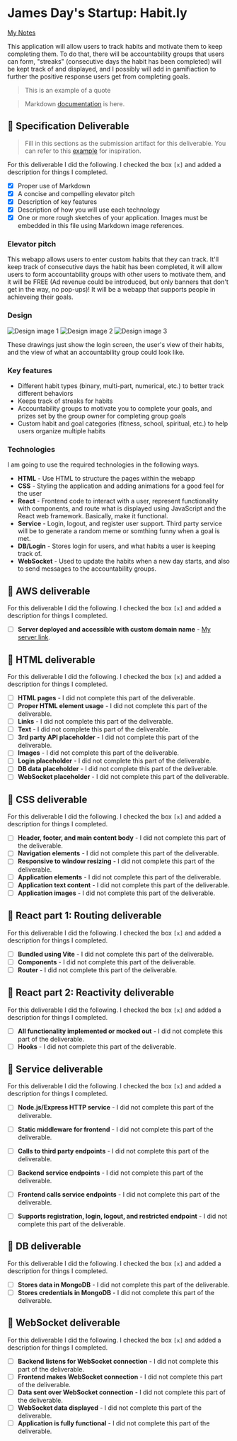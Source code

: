 # James Day's Startup: Habit.ly

[My Notes](notes.md)

This application will allow users to track habits and motivate them to keep completing them. To do that, there will be accountability groups that users can form, "streaks" (consecutive days the habit has been completed) will be kept track of and displayed, and I possibly will add in gamifiaction to further the positive response users get from completing goals.

>  This is an example of a quote

>  Markdown [documentation](https://docs.github.com/en/get-started/writing-on-github/getting-started-with-writing-and-formatting-on-github/basic-writing-and-formatting-syntax) is here.

## 🚀 Specification Deliverable

> Fill in this sections as the submission artifact for this deliverable. You can refer to this [example](https://github.com/webprogramming260/startup-example/blob/main/README.md) for inspiration.

For this deliverable I did the following. I checked the box `[x]` and added a description for things I completed.

- [x] Proper use of Markdown
- [x] A concise and compelling elevator pitch
- [x] Description of key features
- [x] Description of how you will use each technology
- [x] One or more rough sketches of your application. Images must be embedded in this file using Markdown image references.

### Elevator pitch

This webapp allows users to enter custom habits that they can track. It'll keep track of consecutive days the habit has been completed, it will allow users to form accountability groups with other users to motivate them, and it will be FREE (Ad revenue could be introduced, but only banners that don't get in the way, no pop-ups)! It will be a webapp that supports people in achieveing their goals.

### Design

![Design image 1](James_Day_spec_pic1.jpg) ![Design image 2](James_Day_spec_pic2.jpg) ![Design image 3](James_Day_spec_pic3.jpg)

These drawings just show the login screen, the user's view of their habits, and the view of what an accountability group could look like.

### Key features

- Different habit types (binary, multi-part, numerical, etc.) to better track different behaviors
- Keeps track of streaks for habits
- Accountability groups to motivate you to complete your goals, and prizes set by the group owner for completing group goals
- Custom habit and goal categories (fitness, school, spiritual, etc.) to help users organize multiple habits

### Technologies

I am going to use the required technologies in the following ways.

- **HTML** - Use HTML to structure the pages within the webapp
- **CSS** - Styling the application and adding animations for a good feel for the user
- **React** - Frontend code to interact with a user, represent functionality with components, and route what is displayed using JavaScript and the React web framework. Basically, make it functional.
- **Service** - Login, logout, and register user support. Third party service will be to generate a random meme or somthing funny when a goal is met.
- **DB/Login** - Stores login for users, and what habits a user is keeping track of.
- **WebSocket** - Used to update the habits when a new day starts, and also to send messages to the accountability groups.

## 🚀 AWS deliverable

For this deliverable I did the following. I checked the box `[x]` and added a description for things I completed.

- [ ] **Server deployed and accessible with custom domain name** - [My server link](https://yourdomainnamehere.click).

## 🚀 HTML deliverable

For this deliverable I did the following. I checked the box `[x]` and added a description for things I completed.

- [ ] **HTML pages** - I did not complete this part of the deliverable.
- [ ] **Proper HTML element usage** - I did not complete this part of the deliverable.
- [ ] **Links** - I did not complete this part of the deliverable.
- [ ] **Text** - I did not complete this part of the deliverable.
- [ ] **3rd party API placeholder** - I did not complete this part of the deliverable.
- [ ] **Images** - I did not complete this part of the deliverable.
- [ ] **Login placeholder** - I did not complete this part of the deliverable.
- [ ] **DB data placeholder** - I did not complete this part of the deliverable.
- [ ] **WebSocket placeholder** - I did not complete this part of the deliverable.

## 🚀 CSS deliverable

For this deliverable I did the following. I checked the box `[x]` and added a description for things I completed.

- [ ] **Header, footer, and main content body** - I did not complete this part of the deliverable.
- [ ] **Navigation elements** - I did not complete this part of the deliverable.
- [ ] **Responsive to window resizing** - I did not complete this part of the deliverable.
- [ ] **Application elements** - I did not complete this part of the deliverable.
- [ ] **Application text content** - I did not complete this part of the deliverable.
- [ ] **Application images** - I did not complete this part of the deliverable.

## 🚀 React part 1: Routing deliverable

For this deliverable I did the following. I checked the box `[x]` and added a description for things I completed.

- [ ] **Bundled using Vite** - I did not complete this part of the deliverable.
- [ ] **Components** - I did not complete this part of the deliverable.
- [ ] **Router** - I did not complete this part of the deliverable.

## 🚀 React part 2: Reactivity deliverable

For this deliverable I did the following. I checked the box `[x]` and added a description for things I completed.

- [ ] **All functionality implemented or mocked out** - I did not complete this part of the deliverable.
- [ ] **Hooks** - I did not complete this part of the deliverable.

## 🚀 Service deliverable

For this deliverable I did the following. I checked the box `[x]` and added a description for things I completed.

- [ ] **Node.js/Express HTTP service** - I did not complete this part of the deliverable.
- [ ] **Static middleware for frontend** - I did not complete this part of the deliverable.
- [ ] **Calls to third party endpoints** - I did not complete this part of the deliverable.
- [ ] **Backend service endpoints** - I did not complete this part of the deliverable.
- [ ] **Frontend calls service endpoints** - I did not complete this part of the deliverable.
- [ ] **Supports registration, login, logout, and restricted endpoint** - I did not complete this part of the deliverable.


## 🚀 DB deliverable

For this deliverable I did the following. I checked the box `[x]` and added a description for things I completed.

- [ ] **Stores data in MongoDB** - I did not complete this part of the deliverable.
- [ ] **Stores credentials in MongoDB** - I did not complete this part of the deliverable.

## 🚀 WebSocket deliverable

For this deliverable I did the following. I checked the box `[x]` and added a description for things I completed.

- [ ] **Backend listens for WebSocket connection** - I did not complete this part of the deliverable.
- [ ] **Frontend makes WebSocket connection** - I did not complete this part of the deliverable.
- [ ] **Data sent over WebSocket connection** - I did not complete this part of the deliverable.
- [ ] **WebSocket data displayed** - I did not complete this part of the deliverable.
- [ ] **Application is fully functional** - I did not complete this part of the deliverable.
